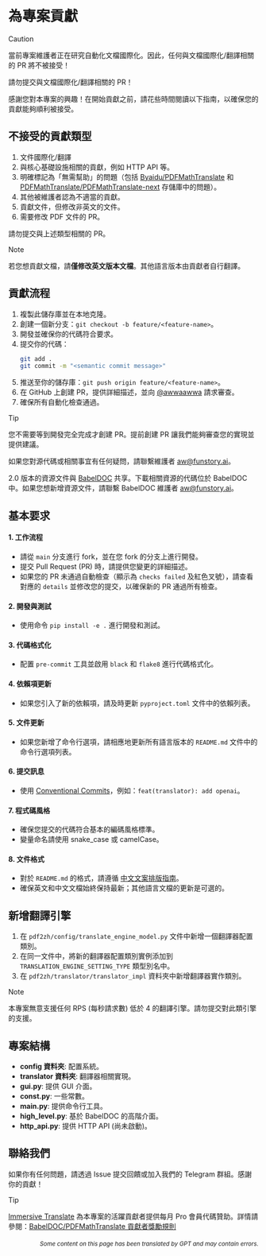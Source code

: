 # 為專案貢獻

> [!CAUTION]
>
> 當前專案維護者正在研究自動化文檔國際化。因此，任何與文檔國際化/翻譯相關的 PR 將不被接受！
>
> 請勿提交與文檔國際化/翻譯相關的 PR！

感謝您對本專案的興趣！在開始貢獻之前，請花些時間閱讀以下指南，以確保您的貢獻能夠順利被接受。

## 不接受的貢獻類型

1. 文件國際化/翻譯
2. 與核心基礎設施相關的貢獻，例如 HTTP API 等。
3. 明確標記為「無需幫助」的問題（包括 [Byaidu/PDFMathTranslate](Byaidu/PDFMathTranslate) 和 [PDFMathTranslate/PDFMathTranslate-next](PDFMathTranslate/PDFMathTranslate-next) 存儲庫中的問題）。
4. 其他被維護者認為不適當的貢獻。
5. 貢獻文件，但修改非英文的文件。
6. 需要修改 PDF 文件的 PR。

請勿提交與上述類型相關的 PR。

> [!NOTE]
>
> 若您想貢獻文檔，請**僅修改英文版本文檔**。其他語言版本由貢獻者自行翻譯。

## 貢獻流程

1. 複製此儲存庫並在本地克隆。
2. 創建一個新分支：`git checkout -b feature/<feature-name>`。
3. 開發並確保你的代碼符合要求。
4. 提交你的代碼：
   ```bash
   git add .
   git commit -m "<semantic commit message>"
   ```
5. 推送至你的儲存庫：`git push origin feature/<feature-name>`。
6. 在 GitHub 上創建 PR，提供詳細描述，並向 [@awwaawwa](https://github.com/awwaawwa) 請求審查。
7. 確保所有自動化檢查通過。

> [!TIP]
>
> 您不需要等到開發完全完成才創建 PR。提前創建 PR 讓我們能夠審查您的實現並提供建議。
>
> 如果您對源代碼或相關事宜有任何疑問，請聯繫維護者 aw@funstory.ai。
>
> 2.0 版本的資源文件與 [BabelDOC](https://github.com/funstory-ai/BabelDOC) 共享。下載相關資源的代碼位於 BabelDOC 中。如果您想新增資源文件，請聯繫 BabelDOC 維護者 aw@funstory.ai。

## 基本要求

<h4 id="sop">1. 工作流程</h4>

   - 請從 `main` 分支進行 fork，並在您 fork 的分支上進行開發。
   - 提交 Pull Request (PR) 時，請提供您變更的詳細描述。
   - 如果您的 PR 未通過自動檢查（顯示為 `checks failed` 及紅色叉號），請查看對應的 `details` 並修改您的提交，以確保新的 PR 通過所有檢查。


<h4 id="開發與測試">2. 開發與測試</h4>

   - 使用命令 `pip install -e .` 進行開發和測試。


<h4 id="格式">3. 代碼格式化</h4>

   - 配置 `pre-commit` 工具並啟用 `black` 和 `flake8` 進行代碼格式化。


<h4 id="requpdate">4. 依賴項更新</h4>

   - 如果您引入了新的依賴項，請及時更新 `pyproject.toml` 文件中的依賴列表。


<h4 id="docupdate">5. 文件更新</h4>

   - 如果您新增了命令行選項，請相應地更新所有語言版本的 `README.md` 文件中的命令行選項列表。


<h4 id="commitmsg">6. 提交訊息</h4>

   - 使用 [Conventional Commits](https://www.conventionalcommits.org/en/v1.0.0/)，例如：`feat(translator): add openai`。


<h4 id="codestyle">7. 程式碼風格</h4>

   - 確保您提交的代碼符合基本的編碼風格標準。
   - 變量命名請使用 snake_case 或 camelCase。


<h4 id="doctypo">8. 文件格式</h4>

   - 對於 `README.md` 的格式，請遵循 [中文文案排版指南](https://github.com/sparanoid/chinese-copywriting-guidelines)。
   - 確保英文和中文文檔始終保持最新；其他語言文檔的更新是可選的。

## 新增翻譯引擎

1. 在 `pdf2zh/config/translate_engine_model.py` 文件中新增一個翻譯器配置類別。
2. 在同一文件中，將新的翻譯器配置類別實例添加到 `TRANSLATION_ENGINE_SETTING_TYPE` 類型別名中。
3. 在 `pdf2zh/translator/translator_impl` 資料夾中新增翻譯器實作類別。

> [!NOTE]
>
> 本專案無意支援任何 RPS (每秒請求數) 低於 4 的翻譯引擎。請勿提交對此類引擎的支援。

## 專案結構

- **config 資料夾**: 配置系統。
- **translator 資料夾**: 翻譯器相關實現。
- **gui.py**: 提供 GUI 介面。
- **const.py**: 一些常數。
- **main.py**: 提供命令行工具。
- **high_level.py**: 基於 BabelDOC 的高階介面。
- **http_api.py**: 提供 HTTP API (尚未啟動)。

## 聯絡我們

如果你有任何問題，請透過 Issue 提交回饋或加入我們的 Telegram 群組。感謝你的貢獻！

> [!TIP]
>
> [Immersive Translate](https://immersivetranslate.com) 為本專案的活躍貢獻者提供每月 Pro 會員代碼贊助。詳情請參閱：[BabelDOC/PDFMathTranslate 貢獻者獎勵規則](https://funstory-ai.github.io/BabelDOC/CONTRIBUTOR_REWARD/)

<div align="right"> 
<h6><small>Some content on this page has been translated by GPT and may contain errors.</small></h6>